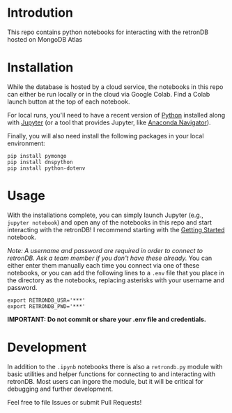 # Introdution
This repo contains python notebooks for interacting with the retronDB hosted on MongoDB Atlas


# Installation
While the database is hosted by a cloud service, the notebooks in this repo can either be run locally or in the cloud via Google Colab. Find a Colab launch button at the top of each notebook.

For local runs, you'll need to have a recent version of [Python](https://www.python.org/downloads/) installed along with [Jupyter](https://jupyter.org/install) (or a tool that provides Jupyter, like [Anaconda.Navigator](https://anaconda.org/anaconda/anaconda-navigator)). 

Finally, you will also need install the following packages in your local environment:
```
pip install pymongo
pip install dnspython
pip install python-dotenv
```

# Usage
With the installations complete, you can simply launch Jupyter (e.g., `jupyter notebook`) and open any of the notebooks in this repo and start interacting with the retronDB!  I recommend starting with the [Getting Started](getting-started.ipynb) notebook.

_Note: A username and password are required in order to connect to retronDB. Ask a team member if you don't have these already._ You can either enter them manually each time you connect via one of these notebooks, or you can add the following lines to a `.env` file that you place in the directory as the notebooks, replacing asterisks with your username and password. 
```
export RETRONDB_USR='***'
export RETRONDB_PWD='***'
```

__IMPORTANT: Do not commit or share your .env file and credentials.__

# Development
In addition to the `.ipynb` notebooks there is also a `retrondb.py` module with basic utilities and helper functions for connecting to and interacting with retronDB.  Most users can ingore the module, but it will be critical for debugging and further development.

Feel free to file Issues or submit Pull Requests!
